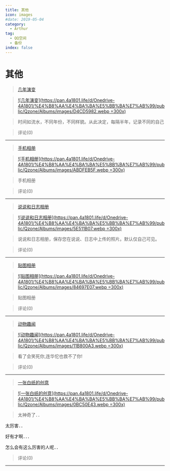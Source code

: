```yaml
---
title: 其他
icon: images
#date: 2019-05-04
category:
  - Arthur
tag:
  - QQ空间
  - 备份
index: false
---
```

# 其他

> [几年演变](/Arthur/Qzone/相册/其他/几年演变)

> [![几年演变](https://pan.4a1801.life/d/Onedrive-4A1801/%E4%B8%AA%E4%BA%BA%E5%BB%BA%E7%AB%99/public/Qzone/Albums/images/D4CD5982.webp =300x)](/Arthur/Qzone/相册/其他/几年演变)

> 时间如流水，不同年份，不同样貌。从此决定，每隔半年，记录不同的自己

> 评论(0)

---

> [手机相册](/Arthur/Qzone/相册/其他/说说和日志相册)

> [![手机相册](https://pan.4a1801.life/d/Onedrive-4A1801/%E4%B8%AA%E4%BA%BA%E5%BB%BA%E7%AB%99/public/Qzone/Albums/images/ABDFEB5F.webp =300x)](/Arthur/Qzone/相册/其他/手机相册)

> 手机相册

> 评论(0)

---

> [说说和日志相册](/Arthur/Qzone/相册/其他/说说和日志相册)

> [![说说和日志相册](https://pan.4a1801.life/d/Onedrive-4A1801/%E4%B8%AA%E4%BA%BA%E5%BB%BA%E7%AB%99/public/Qzone/Albums/images/5E511B07.webp =300x)](/Arthur/Qzone/相册/其他/说说和日志相册)

> 说说和日志相册，保存您在说说、日志中上传的照片。默认仅自己可见。

> 评论(0)

---

> [贴图相册](/Arthur/Qzone/相册/其他/贴图相册)

> [![贴图相册](https://pan.4a1801.life/d/Onedrive-4A1801/%E4%B8%AA%E4%BA%BA%E5%BB%BA%E7%AB%99/public/Qzone/Albums/images/84697E07.webp =300x)](/Arthur/Qzone/相册/其他/贴图相册)

> 贴图相册

> 评论(0)

---

> [动物趣闻](/Arthur/Qzone/相册/其他/动物趣闻)

> [![动物趣闻](https://pan.4a1801.life/d/Onedrive-4A1801/%E4%B8%AA%E4%BA%BA%E5%BB%BA%E7%AB%99/public/Qzone/Albums/images/11B800A3.webp =300x)](/Arthur/Qzone/相册/其他/动物趣闻)

> 看了会笑死你,连华佗也救不了你!

> 评论(0)

---

> [一张白纸的创意](/Arthur/Qzone/相册/其他/一张白纸的创意)

> [![一张白纸的创意](https://pan.4a1801.life/d/Onedrive-4A1801/%E4%B8%AA%E4%BA%BA%E5%BB%BA%E7%AB%99/public/Qzone/Albums/images/0BC50E43.webp =300x)](/Arthur/Qzone/相册/其他/一张白纸的创意)

> 太神奇了．．

太厉害．．

好有才啊．．．

怎么会有这么厉害的人呢．．

> 评论(0)

---
